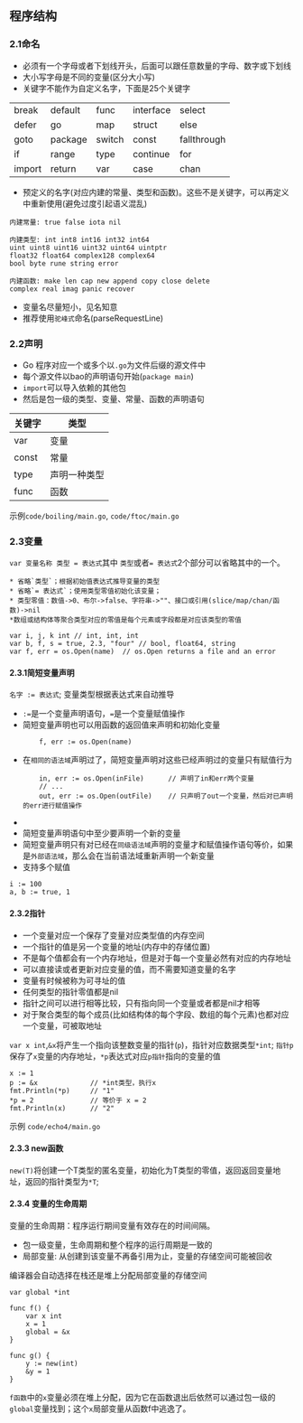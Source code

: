 ## 程序结构

### 2.1命名
* 必须有一个字母或者下划线开头，后面可以跟任意数量的字母、数字或下划线
* 大小写字母是不同的变量(区分大小写)
* 关键字不能作为自定义名字，下面是25个关键字

|        |         |        |           |             |
| ---    |  ---    |    --- |   ---     |   ---       |
| break  | default | func   | interface | select      |
| defer  | go      | map    | struct    | else        |
| goto   | package | switch | const     | fallthrough | 
| if     | range   | type   | continue  | for         |
| import | return  | var    | case      | chan        |

* 预定义的名字(对应内建的常量、类型和函数)。这些不是关键字，可以再定义中重新使用(避免过度引起语义混乱)
```
内建常量: true false iota nil

内建类型: int int8 int16 int32 int64
uint uint8 uint16 uint32 uint64 uintptr
float32 float64 complex128 complex64
bool byte rune string error

内建函数: make len cap new append copy close delete
complex real imag panic recover
```
* 变量名尽量短小，见名知意
* 推荐使用`驼峰式`命名(parseRequestLine)

### 2.2声明

* Go 程序对应一个或多个以`.go`为文件后缀的源文件中
* 每个源文件以bao的声明语句开始(`package main`)
* `import`可以导入依赖的其他包
* 然后是包一级的类型、变量、常量、函数的声明语句

| 关键字 | 类型 |
|  ---   | ---  |
| var    | 变量 |
| const  | 常量 |
| type   | 声明一种类型 |
| func   | 函数 |

示例`code/boiling/main.go`, `code/ftoc/main.go`

### 2.3变量

`var 变量名称 类型 = 表达式`其中 `类型`或者`= 表达式`2个部分可以省略其中的一个。

    * 省略`类型`；根据初始值表达式推导变量的类型
    * 省略`= 表达式`；使用类型零值初始化该变量； 
    * 类型零值：数值->0、布尔->false、字符串->""、接口或引用(slice/map/chan/函数)->nil
    *数组或结构体等聚合类型对应的零值是每个元素或字段都是对应该类型的零值

```
var i, j, k int // int, int, int
var b, f, s = true, 2.3, "four" // bool, float64, string
var f, err = os.Open(name)  // os.Open returns a file and an error
```

#### 2.3.1简短变量声明

`名字 := 表达式`; 变量类型根据表达式来自动推导

* `:=`是一个变量声明语句，`=`是一个变量赋值操作
* 简短变量声明也可以用函数的返回值来声明和初始化变量
    ```
        f, err := os.Open(name)
    ```
* 在`相同的语法域`声明过了，简短变量声明对这些已经声明过的变量只有赋值行为
    ```
        in, err := os.Open(inFile)      // 声明了in和err两个变量
        // ...
        out, err := os.Open(outFile)    // 只声明了out一个变量，然后对已声明的err进行赋值操作
    ```
* 
* 简短变量声明语句中至少要声明一个新的变量
* 简短变量声明只有对已经在`同级语法域`声明的变量才和赋值操作语句等价，如果是`外部语法域`，那么会在当前语法域重新声明一个新变量
* 支持多个赋值
```
i := 100
a, b := true, 1
```

#### 2.3.2指针

* 一个变量对应一个保存了变量对应类型值的内存空间
* 一个指针的值是另一个变量的地址(内存中的存储位置)
* 不是每个值都会有一个内存地址，但是对于每一个变量必然有对应的内存地址
* 可以直接读或者更新对应变量的值，而不需要知道变量的名字
* 变量有时候被称为可寻址的值
* 任何类型的指针零值都是nil
* 指针之间可以进行相等比较，只有指向同一个变量或者都是nil才相等
* 对于聚合类型的每个成员(比如结构体的每个字段、数组的每个元素)也都对应一个变量，可被取地址

`var x int`,`&x`将产生一个指向该整数变量的指针(`p`)，指针对应数据类型`*int`;
`指针p`保存了`x`变量的内存地址，`*p`表达式对应`p指针`指向的变量的值
```
x := 1
p := &x             // *int类型，执行x
fmt.Println(*p)     // "1"
*p = 2              // 等价于 x = 2
fmt.Println(x)      // "2"
```
示例 `code/echo4/main.go`

#### 2.3.3 new函数

`new(T)`将创建一个T类型的匿名变量，初始化为T类型的零值，返回返回变量地址，返回的指针类型为`*T`;

#### 2.3.4 变量的生命周期

变量的生命周期：程序运行期间变量有效存在的时间间隔。
* 包一级变量，生命周期和整个程序的运行周期是一致的
* 局部变量: 从创建到该变量不再备引用为止，变量的存储空间可能被回收

编译器会自动选择在栈还是堆上分配局部变量的存储空间
```
var global *int

func f() {
    var x int
    x = 1
    global = &x
}

func g() {
    y := new(int)
    &y = 1
}
```
`f函数`中的`x`变量必须在堆上分配，因为它在函数退出后依然可以通过包一级的`global`变量找到；这个`x`局部变量从函数f中逃逸了。